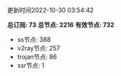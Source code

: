 更新时间2022-10-30 03:54:42

**总订阅: 73**
**总节点: 2216**
**有效节点: 732**
- ss节点: 388
- v2ray节点: 257
- trojan节点: 86
- ssr节点: 1
